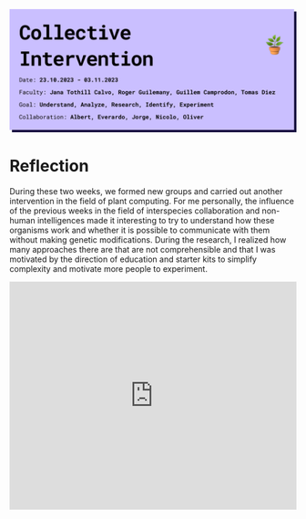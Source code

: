 ![page header](../../images/Bearbeitet/CollectiveInterventionCover.png)
# Reflection
During these two weeks, we formed new groups and carried out another intervention in the field of plant computing. For me personally, the influence of the previous weeks in the field of interspecies collaboration and non-human intelligences made it interesting to try to understand how these organisms work and whether it is possible to communicate with them without making genetic modifications. During the research, I realized how many approaches there are that are not comprehensible and that I was motivated by the direction of education and starter kits to simplify complexity and motivate more people to experiment.


<iframe width="100%" height="400px" src="https://www.youtube.com/embed/v7DfLnNG7B8?si=34pE_OTaQWWSfACo" title="YouTube video player" frameborder="0" allow="accelerometer; autoplay; clipboard-write; encrypted-media; gyroscope; picture-in-picture; web-share" allowfullscreen></iframe>